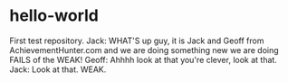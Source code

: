# hello-world
First test repository.
Jack: WHAT'S up guy, it is Jack and Geoff from AchievementHunter.com and we are doing something new we are doing FAILS of the   WEAK!
Geoff: Ahhhh look at that you're clever, look at that.
Jack: Look at that. WEAK.
